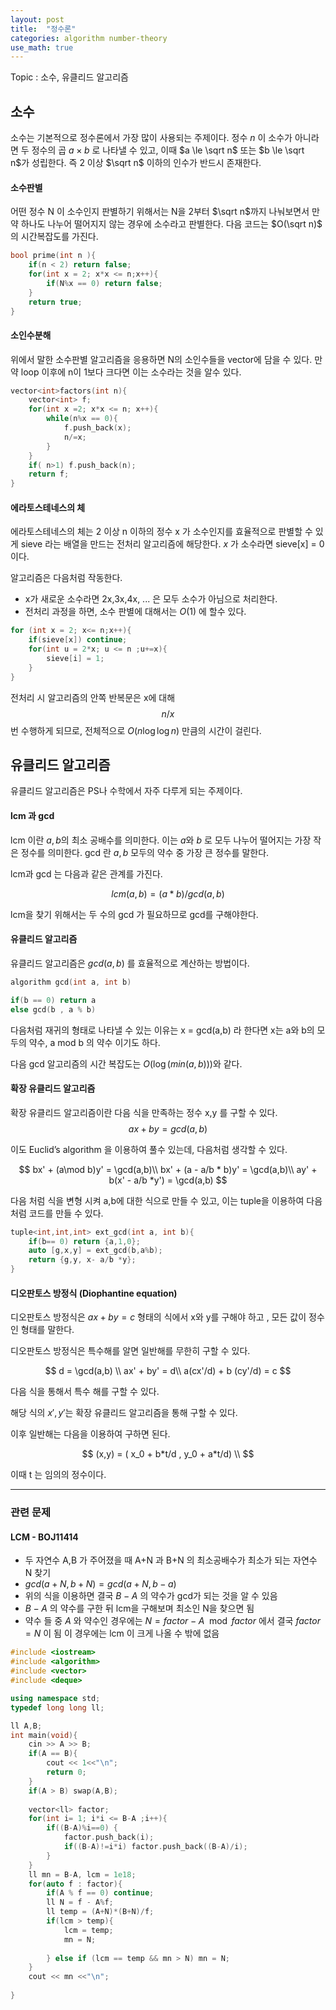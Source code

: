 ```yaml
---
layout: post
title:  "정수론"
categories: algorithm number-theory
use_math: true
---
```


Topic : 소수, 유클리드 알고리즘

## 소수
소수는 기본적으로 정수론에서 가장 많이 사용되는 주제이다.
정수 $n$ 이 소수가 아니라면 두 정수의 곱 $a \times b$ 로 나타낼 수 있고, 이때 $a \le \sqrt n$ 또는 $b \le \sqrt n$가 성립한다. 즉 2 이상 $\sqrt n$ 이하의 인수가 반드시 존재한다. 

#### 소수판별
어떤 정수 N 이 소수인지 판별하기 위해서는 N을 2부터 $\sqrt n$까지 나눠보면서 만약 하나도 나누어 떨어지지 않는 경우에 소수라고 판별한다. 다음 코드는 $O(\sqrt n)$ 의 시간복잡도를 가진다.

~~~c++
bool prime(int n ){
    if(n < 2) return false;
    for(int x = 2; x*x <= n;x++){
        if(N%x == 0) return false;
    }
    return true;
}
~~~

#### 소인수분해
위에서 말한 소수판별 알고리즘을 응용하면 N의 소인수들을 vector에 담을 수 있다.
만약 loop 이후에 n이 1보다 크다면 이는 소수라는 것을 알수 있다.
~~~c++
vector<int>factors(int n){
    vector<int> f;
    for(int x =2; x*x <= n; x++){
        while(n%x == 0){
            f.push_back(x);
            n/=x;
        }
    }
    if( n>1) f.push_back(n);
    return f;
}
~~~

#### 에라토스테네스의 체
에라토스테네스의 체는 2 이상 n 이하의 정수 x 가 소수인지를 효율적으로 판별할 수 있게 sieve 라는 배열을 만드는 전처리 알고리즘에 해당한다.
$x$ 가 소수라면 sieve[x] = 0 이다.

알고리즘은 다음처럼 작동한다.
- x가 새로운 소수라면 2x,3x,4x, ... 은 모두 소수가 아님으로 처리한다.
- 전처리 과정을 하면, 소수 판별에 대해서는 $O(1)$ 에 할수 있다.

~~~c++
for (int x = 2; x<= n;x++){
    if(sieve[x]) continue;
    for(int u = 2*x; u <= n ;u+=x){
        sieve[i] = 1;
    }
}
~~~
전처리 시 알고리즘의 안쪽 반복문은 x에 대해 $$ n/x$$ 번 수행하게 되므로, 전체적으로 $O(n \log \log n)$ 만큼의 시간이 걸린다.

## 유클리드 알고리즘
유클리드 알고리즘은 PS나 수학에서 자주 다루게 되는 주제이다.

#### lcm 과 gcd
lcm 이란 $a,b$의 최소 공배수를 의미한다. 이는 $a$와 $b$ 로 모두 나누어 떨어지는 가장 작은 정수를 의미한다.
gcd 란 $a,b$ 모두의 약수 중 가장 큰 정수를 말한다.

lcm과 gcd 는 다음과 같은 관계를 가진다.

$$
lcm(a,b) = (a*b)/gcd(a,b)
$$

lcm을 찾기 위해서는 두 수의 gcd 가 필요하므로 gcd를 구해야한다. 

#### 유클리드 알고리즘

유클리드 알고리즘은 $gcd(a,b)$ 를 효율적으로 계산하는 방법이다.

```cpp
algorithm gcd(int a, int b)

if(b == 0) return a
else gcd(b , a % b)
```

다음처럼 재귀의 형태로 나타낼 수 있는 이유는  x = gcd(a,b) 라 한다면 x는 a와 b의 모두의 약수, a mod b 의 약수 이기도 하다.

다음 gcd 알고리즘의 시간 복잡도는 $O(\log (min(a,b)))$와 같다.

#### 확장 유클리드 알고리즘
확장 유클리드 알고리즘이란 다음 식을 만족하는 정수 x,y 를 구할 수 있다.
$$ ax+by = gcd(a,b)$$

이도 Euclid’s algorithm 을 이용하여 풀수 있는데, 다음처럼 생각할 수 있다.

$$ bx' + (a\mod b)y' = \gcd(a,b)\\ bx' + (a - a/b * b)y' = \gcd(a,b)\\ ay' + b(x' - a/b *y') = \gcd(a,b) $$

다음 처럼 식을 변형 시켜 a,b에 대한 식으로 만들 수 있고, 이는 tuple을 이용하여 다음처럼 코드를 만들 수 있다.

```cpp
tuple<int,int,int> ext_gcd(int a, int b){
    if(b== 0) return {a,1,0};
    auto [g,x,y] = ext_gcd(b,a%b);
    return {g,y, x- a/b *y};
}
```

#### 디오판토스 방정식 (Diophantine equation)
디오판토스 방정식은 $ax+by= c$ 형태의 식에서 x와 y를 구해야 하고 , 모든 값이 정수인 형태를 말한다.

디오판토스 방정식은 특수해를 알면 일반해를 무한히 구할 수 있다.

$$
d = \gcd(a,b) \\
ax' + by' = d\\
a(cx'/d) + b (cy'/d) = c
$$

다음 식을 통해서 특수 해를 구할 수 있다.

해당 식의 $x',y'$는 확장 유클리드 알고리즘을 통해 구할 수 있다.

이후 일반해는 다음을 이용하여 구하면 된다.

$$
(x,y) = ( x_0 + b*t/d , y_0 + a*t/d) \\
$$

이때 t 는 임의의 정수이다.

---
### 관련 문제

#### LCM - BOJ11414

- 두 자연수 A,B 가 주어졌을 때 A+N 과 B+N 의 최소공배수가 최소가 되는 자연수 N 찾기
- $gcd(a+N,b+N) = gcd(a+N, b-a)$
- 위의 식을 이용하면 결국 $B-A$ 의 약수가 gcd가 되는 것을 알 수 있음
- $B-A$ 의 약수를 구한 뒤 lcm을 구해보며 최소인 N을 찾으면 됨
- 약수 들 중 $A$ 와 약수인 경우에는 $N = factor - A \mod factor$ 에서 결국 $factor = N$ 이 됨 이 경우에는 lcm 이 크게 나올 수 밖에 없음

```cpp
#include <iostream>
#include <algorithm>
#include <vector>
#include <deque>

using namespace std;
typedef long long ll;

ll A,B;
int main(void){
    cin >> A >> B;
    if(A == B){
        cout << 1<<"\n";
        return 0;
    }
    if(A > B) swap(A,B);
    
    vector<ll> factor;
    for(int i= 1; i*i <= B-A ;i++){
        if((B-A)%i==0) {
            factor.push_back(i);
            if((B-A)!=i*i) factor.push_back((B-A)/i);
        }
    }
    ll mn = B-A, lcm = 1e18;
    for(auto f : factor){
        if(A % f == 0) continue;
        ll N = f - A%f;
        ll temp = (A+N)*(B+N)/f;
        if(lcm > temp){
            lcm = temp;
            mn = N;
            
        } else if (lcm == temp && mn > N) mn = N;
    }
    cout << mn <<"\n";
    
}
```

